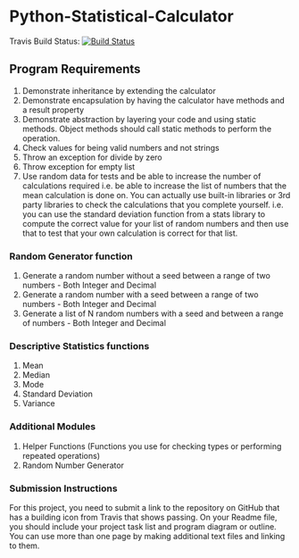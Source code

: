 # Python-Statistical-Calculator
Travis Build Status: [![Build Status](https://app.travis-ci.com/rs228-njit/python-stats-calculator.svg?branch=master)](https://app.travis-ci.com/rs228-njit/python-stats-calculator)

## Program Requirements
1. Demonstrate inheritance by extending the calculator
2. Demonstrate encapsulation by having the calculator have methods and a result property
3. Demonstrate abstraction by layering your code and using static methods.  Object methods should call static methods to perform the operation.
4. Check values for being valid numbers and not strings
5. Throw an exception for divide by zero 
6. Throw exception for empty list
7. Use random data for tests and be able to increase the number of calculations required i.e. be able to increase the list of numbers that the mean calculation is done on.  You can actually use built-in libraries or 3rd party libraries to check the calculations that you complete yourself.  i.e. you can use the standard deviation function from a stats library to compute the correct value for your list of random numbers and then use that to test that your own calculation is correct for that list.

### Random Generator function
1. Generate a random number without a seed between a range of two numbers - Both Integer and Decimal
2. Generate a random number with a seed between a range of two numbers - Both Integer and Decimal
3. Generate a list of N random numbers with a seed and between a range of numbers - Both Integer and Decimal

### Descriptive Statistics functions
1. Mean
2. Median
3. Mode
4. Standard Deviation
5. Variance


### Additional Modules
1. Helper Functions (Functions you use for checking types or performing repeated operations)
2. Random Number Generator

### Submission Instructions
For this project, you need to submit a link to the repository on GitHub that has a building icon from Travis that shows passing.  On your Readme file, you should include your project task list and program diagram or outline.  You can use more than one page by making additional text files and linking to them.  


